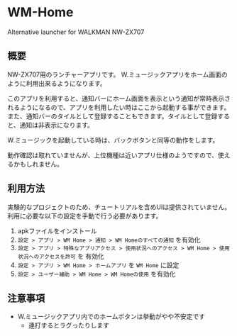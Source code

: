 # WM-Home

Alternative launcher for WALKMAN NW-ZX707

## 概要

NW-ZX707用のランチャーアプリです。
W.ミュージックアプリをホーム画面のように利用出来るようになります。

このアプリを利用すると、通知バーにホーム画面を表示という通知が常時表示されるようになるので、アプリを利用したい時はここから起動する事ができます。
また、通知バーのタイルとして登録することもできます。タイルとして登録すると、通知は非表示になります。

W.ミュージックを起動している時は、バックボタンと同等の動作をします。

動作確認は取れていませんが、上位機種は近いアプリ仕様のようですので、使えるかもしれません。

## 利用方法

実験的なプロジェクトのため、チュートリアルを含めUIは提供されていません。
利用に必要な以下の設定を手動で行う必要があります。

1. apkファイルをインストール
2. `設定 > アプリ > WM Home > 通知 > WM Homeのすべての通知` を有効化
3. `設定 > アプリ > 特殊なアプリアクセス > 使用状況へのアクセス > WM Home > 使用状況へのアクセスを許可` を 有効化
4. `設定 > アプリ > WM Home > ホームアプリ` を `WM Home` に設定
5. `設定 > ユーザー補助 > WM Home > WM Homeの使用` を有効化

## 注意事項

- W.ミュージックアプリ内でのホームボタンは挙動がやや不安定です
  - 連打するとラグったりします